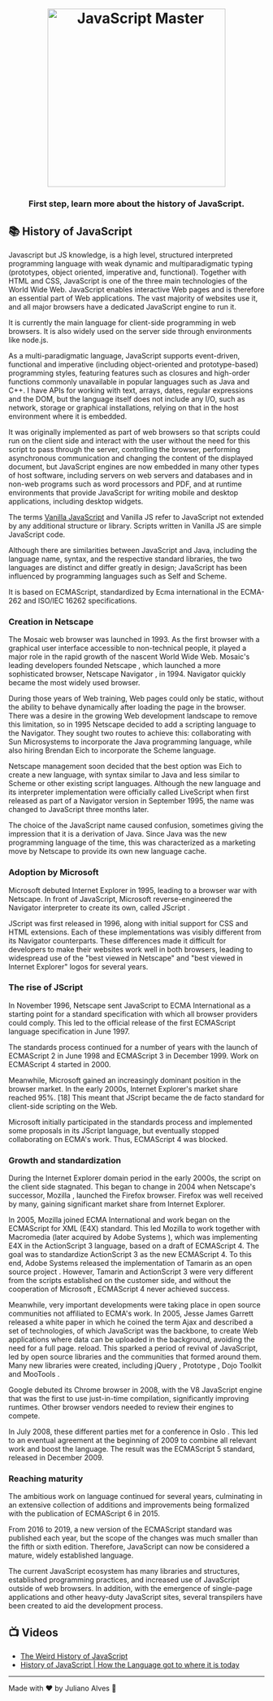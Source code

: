 
<h1 align="center">
    <img alt="JavaScript Master" src="https://thumbs.gfycat.com/AgileIncompleteBudgie-small.gif"  height="350" />
</h1>


<h3 align="center">
  First step, learn more about the history of JavaScript.
</h3>




## :books: History of JavaScript


Javascript but JS knowledge, is a high level, structured interpreted programming language with weak dynamic and multiparadigmatic typing (prototypes, object oriented, imperative and, functional).  Together with HTML and CSS, JavaScript is one of the three main technologies of the World Wide Web. JavaScript enables interactive Web pages and is therefore an essential part of Web applications. The vast majority of websites use it, and all major browsers have a dedicated JavaScript engine to run it.

It is currently the main language for client-side programming in web browsers. It is also widely used on the server side through environments like node.js.

As a multi-paradigmatic language, JavaScript supports event-driven, functional and imperative (including object-oriented and prototype-based) programming styles, featuring features such as closures and high-order functions commonly unavailable in popular languages such as Java and C++. I have APIs for working with text, arrays, dates, regular expressions and the DOM, but the language itself does not include any I/O, such as network, storage or graphical installations, relying on that in the host environment where it is embedded.

It was originally implemented as part of web browsers so that scripts could run on the client side and interact with the user without the need for this script to pass through the server, controlling the browser, performing asynchronous communication and changing the content of the displayed document, but JavaScript engines are now embedded in many other types of host software, including servers on web servers and databases and in non-web programs such as word processors and PDF, and at runtime environments that provide JavaScript for writing mobile and desktop applications, including desktop widgets.

The terms [Vanilla JavaScript](http://vanilla-js.com/) and Vanilla JS refer to JavaScript not extended by any additional structure or library. Scripts written in Vanilla JS are simple JavaScript code.

Although there are similarities between JavaScript and Java, including the language name, syntax, and the respective standard libraries, the two languages are distinct and differ greatly in design; JavaScript has been influenced by programming languages such as Self and Scheme.

It is based on ECMAScript, standardized by Ecma international in the ECMA-262 and ISO/IEC 16262 specifications.

###  Creation in Netscape 

The Mosaic web browser was launched in 1993. As the first browser with a graphical user interface accessible to non-technical people, it played a major role in the rapid growth of the nascent World Wide Web. Mosaic's leading developers founded Netscape , which launched a more sophisticated browser, Netscape Navigator , in 1994. Navigator quickly became the most widely used browser.

During those years of Web training, Web pages could only be static, without the ability to behave dynamically after loading the page in the browser. There was a desire in the growing Web development landscape to remove this limitation, so in 1995 Netscape decided to add a scripting language to the Navigator. They sought two routes to achieve this: collaborating with Sun Microsystems to incorporate the Java programming language, while also hiring Brendan Eich to incorporate the Scheme language. 

Netscape management soon decided that the best option was Eich to create a new language, with syntax similar to Java and less similar to Scheme or other existing script languages. Although the new language and its interpreter implementation were officially called LiveScript when first released as part of a Navigator version in September 1995, the name was changed to JavaScript three months later.

The choice of the JavaScript name caused confusion, sometimes giving the impression that it is a derivation of Java. Since Java was the new programming language of the time, this was characterized as a marketing move by Netscape to provide its own new language cache.


### Adoption by Microsoft 

Microsoft debuted Internet Explorer in 1995, leading to a browser war with Netscape. In front of JavaScript, Microsoft reverse-engineered the Navigator interpreter to create its own, called JScript .

JScript was first released in 1996, along with initial support for CSS and HTML extensions. Each of these implementations was visibly different from its Navigator counterparts. These differences made it difficult for developers to make their websites work well in both browsers, leading to widespread use of the "best viewed in Netscape" and "best viewed in Internet Explorer" logos for several years.

### The rise of JScript 

In November 1996, Netscape sent JavaScript to ECMA International as a starting point for a standard specification with which all browser providers could comply. This led to the official release of the first ECMAScript language specification in June 1997.

The standards process continued for a number of years with the launch of ECMAScript 2 in June 1998 and ECMAScript 3 in December 1999. Work on ECMAScript 4 started in 2000.

Meanwhile, Microsoft gained an increasingly dominant position in the browser market. In the early 2000s, Internet Explorer's market share reached 95%. [18] This meant that JScript became the de facto standard for client-side scripting on the Web.

Microsoft initially participated in the standards process and implemented some proposals in its JScript language, but eventually stopped collaborating on ECMA's work. Thus, ECMAScript 4 was blocked.


### Growth and standardization 
During the Internet Explorer domain period in the early 2000s, the script on the client side stagnated. This began to change in 2004 when Netscape's successor, Mozilla , launched the Firefox browser. Firefox was well received by many, gaining significant market share from Internet Explorer.

In 2005, Mozilla joined ECMA International and work began on the ECMAScript for XML (E4X) standard. This led Mozilla to work together with Macromedia (later acquired by Adobe Systems ), which was implementing E4X in the ActionScript 3 language, based on a draft of ECMAScript 4. The goal was to standardize ActionScript 3 as the new ECMAScript 4. To this end, Adobe Systems released the implementation of Tamarin as an open source project . However, Tamarin and ActionScript 3 were very different from the scripts established on the customer side, and without the cooperation of Microsoft , ECMAScript 4 never achieved success.

Meanwhile, very important developments were taking place in open source communities not affiliated to ECMA's work. In 2005, Jesse James Garrett released a white paper in which he coined the term Ajax and described a set of technologies, of which JavaScript was the backbone, to create Web applications where data can be uploaded in the background, avoiding the need for a full page. reload. This sparked a period of revival of JavaScript, led by open source libraries and the communities that formed around them. Many new libraries were created, including jQuery , Prototype , Dojo Toolkit and MooTools .

Google debuted its Chrome browser in 2008, with the V8 JavaScript engine that was the first to use just-in-time compilation, significantly improving runtimes. Other browser vendors needed to review their engines to compete.

In July 2008, these different parties met for a conference in Oslo . This led to an eventual agreement at the beginning of 2009 to combine all relevant work and boost the language. The result was the ECMAScript 5 standard, released in December 2009.

### Reaching maturity 
The ambitious work on language continued for several years, culminating in an extensive collection of additions and improvements being formalized with the publication of ECMAScript 6 in 2015.

From 2016 to 2019, a new version of the ECMAScript standard was published each year, but the scope of the changes was much smaller than the fifth or sixth edition. Therefore, JavaScript can now be considered a mature, widely established language.

The current JavaScript ecosystem has many libraries and structures, established programming practices, and increased use of JavaScript outside of web browsers. In addition, with the emergence of single-page applications and other heavy-duty JavaScript sites, several transpilers have been created to aid the development process.

## :tv: Videos

 - [The  Weird History of
   JavaScript](https://www.youtube.com/watch?v=Sh6lK57Cuk4)
 - [History of JavaScript | How the Language got  to where it is
   today](https://www.youtube.com/watch?v=NQUjEo9iqfo)

---

Made with ♥ by Juliano Alves :wave: 
